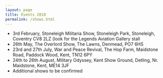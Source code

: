 ```yaml
---
layout: page
title: Events 2018
permalink: /shows.html
---
```


<nav id="events">
  <ul class="over">
    <li><span>3rd February,</span> Stoneleigh Militaria Show, Stoneleigh Park, Stoneleigh, Coventry CV8 2LZ (look for the Legends Aviation Gallery stall</li>
    <li><span>26th May,</span> The Overlord Show, The Lawns, Denmead, PO7 6HS</li>
    <li><span>23rd and 27th July,</span> War and Peace Revival, The Hop Farm, Maidstone Road, Paddock Wood, Kent, TN12 6PY</li>
    <li><span>24th to 26th August,</span> Military Odyssey, Kent Show Ground, Detling, Nr. Maidstone, Kent, ME14 3JF</li>
    <li><span>Additional shows to be confirmed</span></li>
  </ul>
</nav>
